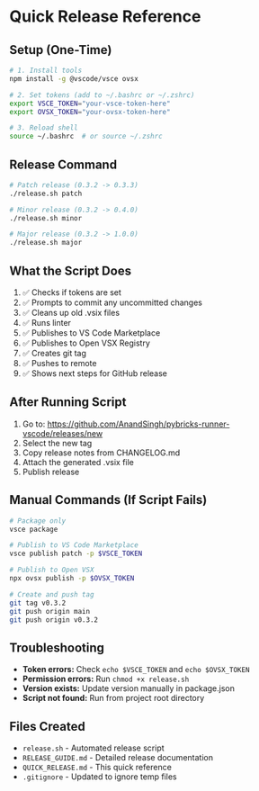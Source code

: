 # Quick Release Reference

## Setup (One-Time)

```bash
# 1. Install tools
npm install -g @vscode/vsce ovsx

# 2. Set tokens (add to ~/.bashrc or ~/.zshrc)
export VSCE_TOKEN="your-vsce-token-here"
export OVSX_TOKEN="your-ovsx-token-here"

# 3. Reload shell
source ~/.bashrc  # or source ~/.zshrc
```

## Release Command

```bash
# Patch release (0.3.2 -> 0.3.3)
./release.sh patch

# Minor release (0.3.2 -> 0.4.0)
./release.sh minor

# Major release (0.3.2 -> 1.0.0)
./release.sh major
```

## What the Script Does

1. ✅ Checks if tokens are set
2. ✅ Prompts to commit any uncommitted changes
3. ✅ Cleans up old .vsix files
4. ✅ Runs linter
5. ✅ Publishes to VS Code Marketplace
6. ✅ Publishes to Open VSX Registry
7. ✅ Creates git tag
8. ✅ Pushes to remote
9. ✅ Shows next steps for GitHub release

## After Running Script

1. Go to: https://github.com/AnandSingh/pybricks-runner-vscode/releases/new
2. Select the new tag
3. Copy release notes from CHANGELOG.md
4. Attach the generated .vsix file
5. Publish release

## Manual Commands (If Script Fails)

```bash
# Package only
vsce package

# Publish to VS Code Marketplace
vsce publish patch -p $VSCE_TOKEN

# Publish to Open VSX
npx ovsx publish -p $OVSX_TOKEN

# Create and push tag
git tag v0.3.2
git push origin main
git push origin v0.3.2
```

## Troubleshooting

- **Token errors:** Check `echo $VSCE_TOKEN` and `echo $OVSX_TOKEN`
- **Permission errors:** Run `chmod +x release.sh`
- **Version exists:** Update version manually in package.json
- **Script not found:** Run from project root directory

## Files Created

- `release.sh` - Automated release script
- `RELEASE_GUIDE.md` - Detailed release documentation
- `QUICK_RELEASE.md` - This quick reference
- `.gitignore` - Updated to ignore temp files
